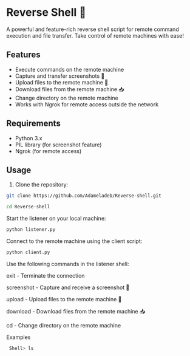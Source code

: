 # Reverse Shell 🐚

A powerful and feature-rich reverse shell script for remote command execution and file transfer. Take control of remote machines with ease!

## Features

- Execute commands on the remote machine
- Capture and transfer screenshots 📸
- Upload files to the remote machine 💾
- Download files from the remote machine 📥
- Change directory on the remote machine
- Works with Ngrok for remote access outside the network

## Requirements

- Python 3.x
- PIL library (for screenshot feature)
- Ngrok (for remote access)

## Usage

1. Clone the repository:

```bash
git clone https://github.com/Adameladeb/Reverse-shell.git
```
```bash
cd Reverse-shell
```
Start the listener on your local machine:

```bash
python listener.py
```
Connect to the remote machine using the client script:

```bash
python client.py
```

Use the following commands in the listener shell:

exit - Terminate the connection

screenshot - Capture and receive a screenshot 📸

upload - Upload files to the remote machine 💾

download - Download files from the remote machine 📥

cd <directory> - Change directory on the remote machine
 

Examples
 
  
 ```bash
  Shell> ls
```

  
